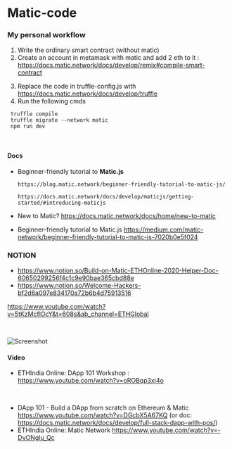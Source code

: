 # Matic-code

### My personal workflow

1. Write the ordinary smart contract (without matic)
2. Create an account in metamask with matic and add 2 eth to it :
   https://docs.matic.network/docs/develop/remix#compile-smart-contract

3) Replace the code in truffle-config.js with https://docs.matic.network/docs/develop/truffle
4) Run the following cmds

```
 truffle compile
 truffle migrate --network matic
 npm run dev
```

<br/>

#### Docs

- Beginner-friendly tutorial to **Matic.js**  
      
      https://blog.matic.network/beginner-friendly-tutorial-to-matic-js/
      
      https://docs.matic.network/docs/develop/maticjs/getting-started/#introducing-maticjs
      
- New to Matic?  https://docs.matic.network/docs/home/new-to-matic
- Beginner-friendly tutorial to Matic.js https://medium.com/matic-network/beginner-friendly-tutorial-to-matic-js-7020b0e5f024

### NOTION

- https://www.notion.so/Build-on-Matic-ETHOnline-2020-Helper-Doc-60650299256f4c1c9e90bae365cbd88e
- https://www.notion.so/Welcome-Hackers-bf2d6a097e834170a72b6b4d75913516

https://www.youtube.com/watch?v=5tKzMcflOcY&t=608s&ab_channel=ETHGlobal

<br/>

![Screenshot](https://user-images.githubusercontent.com/43414928/87798907-32a53d80-c86a-11ea-9ac2-9cfe54893165.png)


#### Video
- ETHIndia Online: DApp 101 Workshop : https://www.youtube.com/watch?v=oROBqp3xj4o

<br/>

- DApp 101 - Build a DApp from scratch on Ethereum & Matic https://www.youtube.com/watch?v=DGcbX5A67KQ (or doc: https://docs.matic.network/docs/develop/full-stack-dapp-with-pos/) 
- ETHIndia Online: Matic Network https://www.youtube.com/watch?v=-DvONglu_Qc
